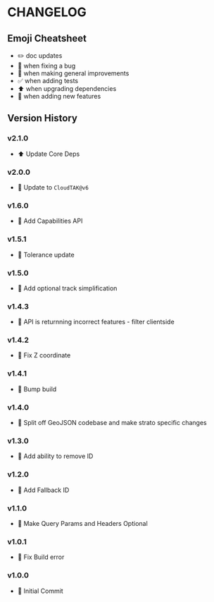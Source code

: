 # CHANGELOG

## Emoji Cheatsheet
- :pencil2: doc updates
- :bug: when fixing a bug
- :rocket: when making general improvements
- :white_check_mark: when adding tests
- :arrow_up: when upgrading dependencies
- :tada: when adding new features

## Version History

### v2.1.0

- :arrow_up: Update Core Deps

### v2.0.0

- :tada: Update to `CloudTAK@v6`

### v1.6.0

- :tada: Add Capabilities API

### v1.5.1

- :bug: Tolerance update

### v1.5.0

- :tada: Add optional track simplification

### v1.4.3

- :bug: API is returnning incorrect features - filter clientside

### v1.4.2

- :rocket: Fix Z coordinate

### v1.4.1

- :rocket: Bump build

### v1.4.0

- :rocket: Split off GeoJSON codebase and make strato specific changes

### v1.3.0

- :rocket: Add ability to remove ID

### v1.2.0

- :rocket: Add Fallback ID

### v1.1.0

- :rocket: Make Query Params and Headers Optional

### v1.0.1

- :bug: Fix Build error

### v1.0.0

- :tada: Initial Commit
